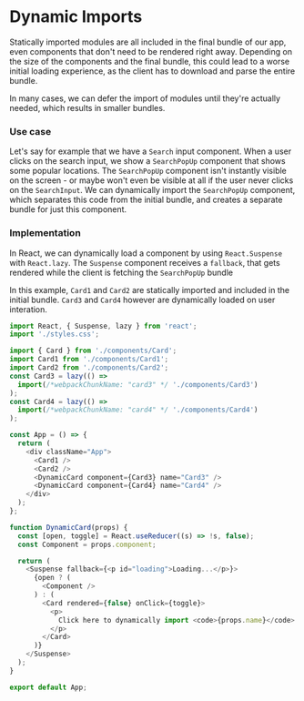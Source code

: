 # Dynamic Imports

Statically imported modules are all included in the final bundle of our app, even components that don't need to be rendered right away. 
Depending on the size of the components and the final bundle, this could lead to a worse initial loading experience, as the 
client has to download and parse the entire bundle.

In many cases, we can defer the import of modules until they're actually needed, which results in smaller bundles.

### Use case

Let's say for example that we have a `Search` input component. When a user clicks on the search input, we show a `SearchPopUp` 
component that shows some popular locations. The `SearchPopUp` component isn't instantly visible on the screen - or maybe won't even 
be visible at all if the user never clicks on the `SearchInput`. We can dynamically import the `SearchPopUp` component, which separates 
this code from the initial bundle, and creates a 
separate bundle for just this component.

### Implementation

In React, we can dynamically load a component by using `React.Suspense` with `React.lazy`. The `Suspense` component receives a `fallback`, 
that gets rendered while the client is fetching the `SearchPopUp` bundle

In this example, `Card1` and `Card2` are statically imported and included in the initial bundle. `Card3` and `Card4` however are dynamically loaded on user interation.

```js
import React, { Suspense, lazy } from 'react';
import './styles.css';

import { Card } from './components/Card';
import Card1 from './components/Card1';
import Card2 from './components/Card2';
const Card3 = lazy(() =>
  import(/*webpackChunkName: "card3" */ './components/Card3')
);
const Card4 = lazy(() =>
  import(/*webpackChunkName: "card4" */ './components/Card4')
);

const App = () => {
  return (
    <div className="App">
      <Card1 />
      <Card2 />
      <DynamicCard component={Card3} name="Card3" />
      <DynamicCard component={Card4} name="Card4" />
    </div>
  );
};

function DynamicCard(props) {
  const [open, toggle] = React.useReducer((s) => !s, false);
  const Component = props.component;

  return (
    <Suspense fallback={<p id="loading">Loading...</p>}>
      {open ? (
        <Component />
      ) : (
        <Card rendered={false} onClick={toggle}>
          <p>
            Click here to dynamically import <code>{props.name}</code> component
          </p>
        </Card>
      )}
    </Suspense>
  );
}

export default App;

```
